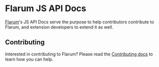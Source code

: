 # Flarum JS API Docs

[Flarum](http://github.com/flarum/core)'s JS API Docs serve the purpose to help contributors contribute to Flarum, and extension developers to extend it as well.

## Contributing

Interested in contributing to Flarum? Please read the [Contributing docs](http://flarum.org/docs/contributing) to learn how you can help.
